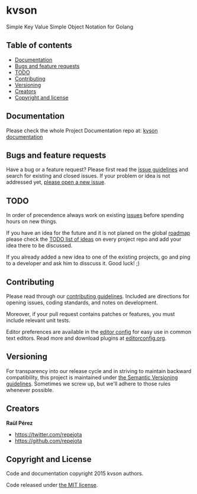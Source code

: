 kvson
=====

Simple Key Value Simple Object Notation for Golang

## Table of contents

- [Documentation](#documentation)
- [Bugs and feature requests](#bugs-and-feature-requests)
- [TODO](#todo)
- [Contributing](#contributing)
- [Versioning](#versioning)
- [Creators](#creators)
- [Copyright and license](#copyright-and-license)

## Documentation

Please check the whole Project Documentation repo at:
[kvson documentation](https://github.com/repejota/kvson)

## Bugs and feature requests

Have a bug or a feature request? Please first read the
[issue guidelines](CONTRIBUTING.md#using-the-issue-tracker)
and search for existing and closed issues. If your problem or idea is not
addressed yet,
[please open a new issue](https://github.com/repejota/kvson/issues/new).

## TODO

In order of precendence always work on existing
[issues](https://github.com/repejota/kvson/issues) before spending hours on
new things.

If you have an idea for the future and it is not planed on the global
[roadmap](roadmap.md) please check the [TODO list of ideas](TODO.md) on every
project repo and add your idea there to be discussed.

If you already added a new idea to one of the existing projects, go and ping
to a developer and ask him to disscuss it. Good luck! ;)

## Contributing

Please read through our [contributing guidelines](CONTRIBUTING.md). Included
are directions for opening issues, coding standards, and notes on development.

Moreover, if your pull request contains patches or features, you must include
relevant unit tests.

Editor preferences are available in the [editor config](.editorconfig) for easy
use in common text editors. Read more and download plugins at
[editorconfig.org](http://editorconfig.org).

## Versioning

For transparency into our release cycle and in striving to maintain backward
compatibility, this project is maintained under
[the Semantic Versioning guidelines](http://semver.org/). Sometimes we screw
up, but we'll adhere to those rules whenever possible.

## Creators

**Raül Pérez**

- <https://twitter.com/repejota>
- <https://github.com/repejota>

## Copyright and License

Code and documentation copyright 2015 kvson authors.

Code released under [the MIT license](LICENSE).
